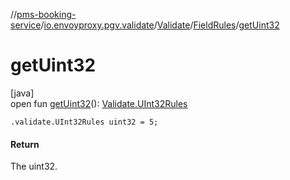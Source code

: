 //[pms-booking-service](../../../../index.md)/[io.envoyproxy.pgv.validate](../../index.md)/[Validate](../index.md)/[FieldRules](index.md)/[getUint32](get-uint32.md)

# getUint32

[java]\
open fun [getUint32](get-uint32.md)(): [Validate.UInt32Rules](../-u-int32-rules/index.md)

`.validate.UInt32Rules uint32 = 5;`

#### Return

The uint32.